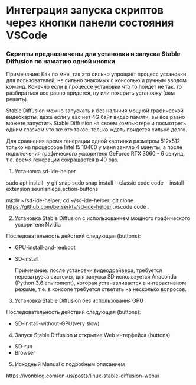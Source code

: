 Интеграция запуска скриптов через кнопки панели состояния VSCode
================================================================


### Скрипты предназначены для установки и запуска Stable Diffusion по нажатию одной кнопки

Примечание: Как по мне, так это сильно упрощает процесс установки для пользователей, не сильно
знакомых с консолью и ручным вводом команд. Конечно если в процессе установки что то пойдет не
так, то разбираться все равно придется, ну или похерить установку (вам решать).

Stable Diffusion можно запускать и без наличия мощной графической видеокарты, даже если
у вас нет 4G байт видео памяти, вы все равно можете запустить Stable Diffusion на своем
компьютере и посмотреть одним глазком что же это такое, только ждать придется сильно долго.

Для сравнения время генерации одной картинки размером 512x512 только на процессоре Intel I5 10400
у меня заняло 4 минуты, а после подключения графического ускорителя GeForce RTX 3060 - 6 секунд,
т.е. время генерации сокращается в 40 раз.


1. Установка sd-ide-helper

sudo apt install -y git snap
sudo snap install --classic code
code --install-extension seunlanlege.action-buttons

mkdir ~/sd-ide-helper; cd ~/sd-ide-helper;
git clone https://github.com/berserktv/sd-ide-helper .vscode
code .

2. Установка Stable Diffusion c использованием мощного графического ускорителя Nvidia

Последовательность действий следующая (buttons):

- GPU-install-and-reeboot
- SD-install

  Примечание: после установки видеодрайвера, требуется перезагрузка системы,
              для запуска SD используется Anaconda (Python 3.6 enviroment),
              которая устанавливается в интерактивном режиме,
              т.е. в консоле требуется ответить на несколько вопросов.

3. Установка Stable Diffusion без использования GPU

Последовательность действий следующая (buttons):

- SD-install-without-GPU(very slow)

4. Запуск Stable Diffusion и открытие Web интерфейса (buttons)
   
- SD-run
- Browser

5. Исходный Manual c подробным описанием

https://ivonblog.com/en-us/posts/linux-stable-diffusion-webui
